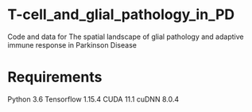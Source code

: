 # T-cell_and_glial_pathology_in_PD
Code and data for The spatial landscape of glial pathology and adaptive immune response in Parkinson Disease 
# Requirements
Python 3.6
Tensorflow 1.15.4
CUDA 11.1
cuDNN 8.0.4
